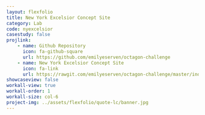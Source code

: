 ```yaml
---
layout: flexfolio
title: New York Excelsior Concept Site
category: Lab
code: nyexcelsior
casestudy: false
projlink:
    - name: Github Repository
      icon: fa-github-square
      url: https://github.com/emilyeserven/octagon-challenge
    - name: New York Excelsior Concept Site
      icon: fa-link
      url: https://rawgit.com/emilyeserven/octagon-challenge/master/index.html
showcaseview: false
workall-view: true
workall-order: 1
workall-size: col-6
project-img: ../assets/flexfolio/quote-lc/banner.jpg
---
```

